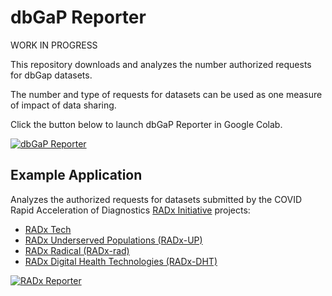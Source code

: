 # dbGaP Reporter

WORK IN PROGRESS

This repository downloads and analyzes the number authorized requests for dbGap datasets.

The number and type of requests for datasets can be used as one measure of impact of data sharing.

Click the button below to launch dbGaP Reporter in Google Colab.

[![dbGaP Reporter](https://img.shields.io/badge/Launch-dbGaP%20Reporter-blue)](http://colab.research.google.com/github/radxrad/dbgap-reporter/blob/master/notebooks/ReportDbGapRequestsColab.ipynb)

## Example Application
Analyzes the authorized requests for datasets submitted by the COVID Rapid Acceleration of Diagnostics [RADx Initiative](https://www.nih.gov/research-training/medical-research-initiatives/radx) projects:

- [RADx Tech](https://www.nih.gov/research-training/medical-research-initiatives/radx/radx-programs#radx-tech)
- [RADx Underserved Populations (RADx-UP)](https://www.nih.gov/research-training/medical-research-initiatives/radx/radx-programs#radx-up)
- [RADx Radical (RADx-rad)](https://www.nih.gov/research-training/medical-research-initiatives/radx/radx-programs#radx-rad)
- [RADx Digital Health Technologies (RADx-DHT)](https://www.nih.gov/news-events/news-releases/nih-awards-contracts-develop-innovative-digital-health-technologies-covid-19)


[![RADx Reporter](https://img.shields.io/badge/Launch-RADx%20Reporter-blue)](http://colab.research.google.com/github/radxrad/dbgap-reporter/blob/master/notebooks/RADxAuthorizedRequests.ipynb)


